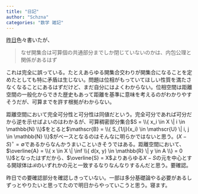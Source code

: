 ```yaml
---
title: "日記"
author: "Schzna"
categories: "数学 雑記"
---
```


[昨日](/notes/2022/02/22/diary.html)色々書いたが、
> なぜ開集合は可算個の共通部分までしか閉じていないのかは、内包公理と関係があるはず

これは完全に誤っている。たとえあらゆる開集合交わりが開集合になることを定めたとしても特に矛盾は生じない。問題は位相がもっていてほしい性質を満たさなくなることにあるはずだけど、まだ自分にはよくわからない。位相空間は距離空間の一般化からできた歴史もあって距離を基準に意味を考えるのがわかりやすそうだが、可算までを許す根拠がわからない。

距離空間において完全可分性と可分性は同値だという。完全可分であれば可分だから逆を示せばよいのはわかるが、可算稠密部分集合$S = \\{ x_i \in X \| i \in \mathbb{N} \\}$をとると$\mathscr{B} = \\{ S_{1/j}(x_i) \in \mathscr{U} \| i, j \in \mathbb{N} \\}$がベースとなるのはそんなに明らかではないと思う。$(X-S)^{\circ} = \emptyset$であるからなんかうまいこといきそうではある。距離空間において、$\overline{A} = \\{ x \in X \| \inf \\{ d(x, y) \in \mathbb{R} \| y \in A \\} = 0 \\}$となったはずだから、$\overline{S} = X$よりあらゆる$X - S$の元を中心とする開球体は$\mathscr{B}$のいずれかの元と一致するなりなんなりするんだと思う。<emph>要確認。</emph>

昨日での要確認部分を確認しきっていない。一部は多分基礎論やる必要があるしずっとやりたいと思ってたので明日からやっていこうと思う。寝ます。
